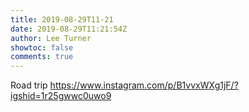 ```yaml
---
title: 2019-08-29T11-21
date: 2019-08-29T11:21:54Z
author: Lee Turner
showtoc: false
comments: true
---
```


Road trip https://www.instagram.com/p/B1vvxWXg1jF/?igshid=1r25gwwc0uwo9

